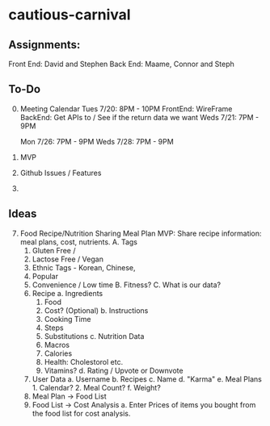 # cautious-carnival

## Assignments:

Front End: David and Stephen
Back End: Maame, Connor and Steph



## To-Do
0. Meeting Calendar
   Tues  7/20: 8PM - 10PM
         FrontEnd:       WireFrame
         BackEnd:  Get APIs to / See if the return data we want
   Weds  7/21: 7PM - 9PM 
   
   Mon   7/26: 7PM - 9PM 
   Weds  7/28: 7PM - 9PM 

2. MVP
3. Github Issues / Features
4. 






## Ideas

7. Food Recipe/Nutrition Sharing Meal Plan 
   MVP: Share recipe information: meal plans, cost, nutrients.
   A. Tags
      1. Gluten Free / 
      2. Lactose Free / Vegan
      3. Ethnic Tags - Korean, Chinese, 
      4. Popular
      5. Convenience / Low time
   B. Fitness?
   C. What is our data?
      1. Recipe
         a. Ingredients
            1. Food
            2. Cost? (Optional)
         b. Instructions
            1. Cooking Time
            2. Steps
            3. Substitutions
         c. Nutrition Data
            1. Macros
            2. Calories
            3. Health: Cholestorol etc.
            4. Vitamins?
         d. Rating / Upvote or Downvote
      2. User Data
         a. Username
         b. Recipes
         c. Name
         d. "Karma"
         e. Meal Plans
              1. Calendar?
              2. Meal Count?
         f. Weight?
      3. Meal Plan -> Food List
      4. Food List -> Cost Analysis
         a. Enter Prices of items you bought from the food list for cost analysis.
         

